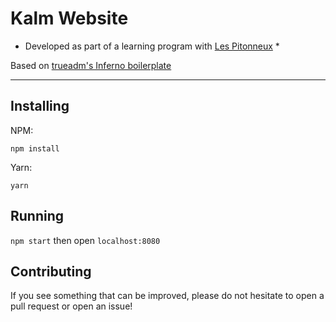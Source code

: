 # Kalm Website

* Developed as part of a learning program with [Les Pitonneux](pitonneux.com) *

Based on [trueadm's Inferno boilerplate](https://github.com/trueadm/inferno-boilerplate)

---

## Installing

NPM:

`npm install`

Yarn:

`yarn`

## Running

`npm start` then open `localhost:8080`


## Contributing

If you see something that can be improved, please do not hesitate to open a pull request or open an issue!